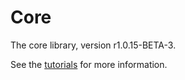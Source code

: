 # Core

The core library, version r1.0.15-BETA-3.

See the [tutorials](tutorials/index.md) for more information.
